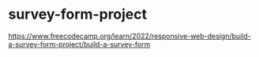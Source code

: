 # survey-form-project
https://www.freecodecamp.org/learn/2022/responsive-web-design/build-a-survey-form-project/build-a-survey-form
